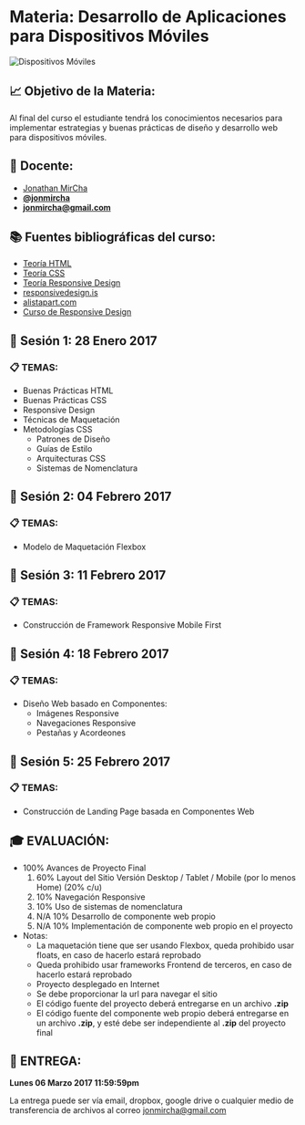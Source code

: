 # Materia: Desarrollo de Aplicaciones para Dispositivos Móviles

![Dispositivos Móviles](http://bextlan.com/img/para-cursos/responsive-design.jpg)

## :chart_with_upwards_trend: Objetivo de la Materia:

Al final del curso el estudiante tendrá los conocimientos necesarios para implementar estrategias y buenas prácticas de diseño y desarrollo web para dispositivos móviles.

## :bow: Docente:

* [Jonathan MirCha](http://jonmircha.com)
* **[@jonmircha](https://twitter.com/jonmircha)**
* **[jonmircha@gmail.com](mailto:jonmircha@gmail.com)**

## :books: Fuentes bibliográficas del curso:

* [Teoría HTML](./teoria-html.md)
* [Teoría CSS](./teoria-css.md)
* [Teoría Responsive Design](./teoria-rwd.md)
* [responsivedesign.is](https://responsivedesign.is/)
* [alistapart.com](http://alistapart.com/)
* [Curso de Responsive Design](http://bextlan.com/cursos/responsive-design/)


## :school: Sesión 1: 28 Enero 2017

### :clipboard: TEMAS:

* Buenas Prácticas HTML
* Buenas Prácticas CSS
* Responsive Design
* Técnicas de Maquetación
* Metodologías CSS
	* Patrones de Diseño
	* Guías de Estilo
	* Arquitecturas CSS
	* Sistemas de Nomenclatura


## :school: Sesión 2: 04 Febrero 2017

### :clipboard: TEMAS:

* Modelo de Maquetación Flexbox


## :school: Sesión 3: 11 Febrero 2017

### :clipboard: TEMAS: 

* Construcción de Framework Responsive Mobile First


## :school: Sesión 4: 18 Febrero 2017

### :clipboard: TEMAS:

* Diseño Web basado en Componentes:
	* Imágenes Responsive
	* Navegaciones Responsive
	* Pestañas y Acordeones


## :school: Sesión 5: 25 Febrero 2017

### :clipboard: TEMAS:

* Construcción de Landing Page basada en Componentes Web


## :mortar_board: EVALUACIÓN:

* 100% Avances de Proyecto Final
	1. 60% Layout del Sitio Versión Desktop / Tablet / Mobile (por lo menos Home) (20% c/u)
	1. 10% Navegación Responsive
	1. 10% Uso de sistemas de nomenclatura
	1. N/A 10% Desarrollo de componente web propio
	1. N/A 10% Implementación de componente web propio en el proyecto
* Notas:
	* La maquetación tiene que ser usando Flexbox, queda prohibido usar floats, en caso de hacerlo estará reprobado
	* Queda prohibido usar frameworks Frontend de terceros, en caso de hacerlo estará reprobado
	* Proyecto desplegado en Internet
	* Se debe proporcionar la url para navegar el sitio
	* El código fuente del proyecto deberá entregarse en un archivo **.zip**
	* El código fuente del componente web propio deberá entregarse en un archivo **.zip**, y esté debe ser independiente al **.zip** del proyecto final


## :date: ENTREGA:

**Lunes 06 Marzo 2017 11:59:59pm**

La entrega puede ser vía email, dropbox, google drive o cualquier medio de transferencia de archivos al correo jonmircha@gmail.com